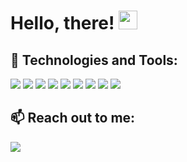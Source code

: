 # Hello, there! <img src="https://raw.githubusercontent.com/MartinHeinz/MartinHeinz/master/wave.gif" width="30px">

## 🔧 Technologies and Tools:
<span><img style="display:inline" src="https://img.icons8.com/color/50/000000/html-5.png"/></span>
<img style="display:inline" src="https://img.icons8.com/color/50/000000/css3.png"/>
<img style="display:inline" src="https://img.icons8.com/color/50/000000/bootstrap.png"/>
<img style="display:inline" src="https://img.icons8.com/color/50/000000/tailwindcss.png"/>
<img style="display:inline" src="https://img.icons8.com/color/48/000000/javascript--v1.png"/>
<img src="https://img.icons8.com/color/48/000000/react-native.png"/>
<img src="https://img.icons8.com/color/48/000000/git.png"/>
<img src="https://img.icons8.com/color/48/000000/nextjs.png"/>
<img src="https://img.icons8.com/?size=40&id=ZmhVJt1Vv0Nk&format=png"/>



## 📫 Reach out to me:
 
[<img src="https://img.shields.io/badge/Gmail-D14836?style=for-the-badge&logo=gmail&logoColor=white" />](mailto:afanajdari@gmail.com)
